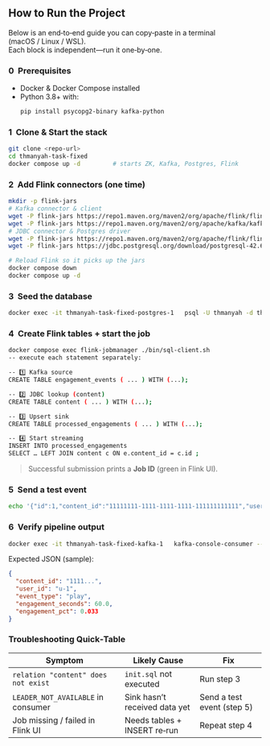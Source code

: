 ## How to Run the Project

Below is an end‑to‑end guide you can copy‑paste in a terminal (macOS / Linux / WSL).  
Each block is independent—run it one‑by‑one.

### 0  Prerequisites
* Docker & Docker Compose installed
* Python 3.8+ with:
  ```bash
  pip install psycopg2-binary kafka-python
  ```

### 1  Clone & Start the stack
```bash
git clone <repo‑url>
cd thmanyah-task-fixed
docker compose up -d         # starts ZK, Kafka, Postgres, Flink
```

### 2  Add Flink connectors (one time)
```bash
mkdir -p flink-jars
# Kafka connector & client
wget -P flink-jars https://repo1.maven.org/maven2/org/apache/flink/flink-connector-kafka/1.17.1/flink-connector-kafka-1.17.1.jar
wget -P flink-jars https://repo1.maven.org/maven2/org/apache/kafka/kafka-clients/3.4.0/kafka-clients-3.4.0.jar
# JDBC connector & Postgres driver
wget -P flink-jars https://repo1.maven.org/maven2/org/apache/flink/flink-connector-jdbc/3.1.2-1.17/flink-connector-jdbc-3.1.2-1.17.jar
wget -P flink-jars https://jdbc.postgresql.org/download/postgresql-42.6.0.jar

# Reload Flink so it picks up the jars
docker compose down
docker compose up -d
```

### 3  Seed the database
```bash
docker exec -it thmanyah-task-fixed-postgres-1   psql -U thmanyah -d thmanyah_db -f /init.sql
```

### 4  Create Flink tables + start the job
```bash
docker compose exec flink-jobmanager ./bin/sql-client.sh
-- execute each statement separately:

-- 1️⃣ Kafka source
CREATE TABLE engagement_events ( ... ) WITH (...);

-- 2️⃣ JDBC lookup (content)
CREATE TABLE content ( ... ) WITH (...);

-- 3️⃣ Upsert sink
CREATE TABLE processed_engagements ( ... ) WITH (...);

-- 4️⃣ Start streaming
INSERT INTO processed_engagements
SELECT … LEFT JOIN content c ON e.content_id = c.id ;
```

> Successful submission prints a **Job ID** (green in Flink UI).

### 5  Send a test event
```bash
echo '{"id":1,"content_id":"11111111-1111-1111-1111-111111111111","user_id":"u-1","event_type":"play","event_ts":"2025-08-10T09:25:00Z","duration_ms":60000,"device":"ios","raw_payload":{}}' |   docker exec -i thmanyah-task-fixed-kafka-1   kafka-console-producer --bootstrap-server kafka:9092 --topic engagements
```

### 6  Verify pipeline output
```bash
docker exec -it thmanyah-task-fixed-kafka-1   kafka-console-consumer --bootstrap-server kafka:9092   --topic processed_engagements --from-beginning
```

Expected JSON (sample):
```json
{
  "content_id": "1111...",
  "user_id": "u-1",
  "event_type": "play",
  "engagement_seconds": 60.0,
  "engagement_pct": 0.033
}
```

### Troubleshooting Quick‑Table

| Symptom | Likely Cause | Fix |
|---------|--------------|-----|
| `relation "content" does not exist` | `init.sql` not executed | Run step 3 |
| `LEADER_NOT_AVAILABLE` in consumer | Sink hasn’t received data yet | Send a test event (step 5) |
| Job missing / failed in Flink UI | Needs tables + INSERT re‑run | Repeat step 4 |
